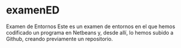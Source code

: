 # examenED
Examen de Entornos
Este es un examen de entornos en el que hemos codificado un programa en Netbeans y, desde allí, lo hemos subido a Github, creando previamente un repositorio.
